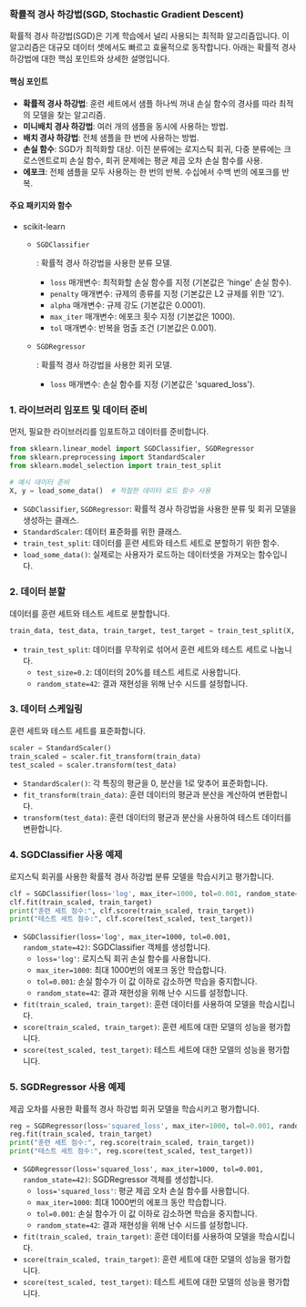 ### 확률적 경사 하강법(SGD, Stochastic Gradient Descent)

확률적 경사 하강법(SGD)은 기계 학습에서 널리 사용되는 최적화 알고리즘입니다. 이 알고리즘은 대규모 데이터 셋에서도 빠르고 효율적으로 동작합니다. 아래는 확률적 경사 하강법에 대한 핵심 포인트와 상세한 설명입니다.

#### 핵심 포인트

- **확률적 경사 하강법**: 훈련 세트에서 샘플 하나씩 꺼내 손실 함수의 경사를 따라 최적의 모델을 찾는 알고리즘.
- **미니배치 경사 하강법**: 여러 개의 샘플을 동시에 사용하는 방법.
- **배치 경사 하강법**: 전체 샘플을 한 번에 사용하는 방법.
- **손실 함수**: SGD가 최적화할 대상. 이진 분류에는 로지스틱 회귀, 다중 분류에는 크로스엔트로피 손실 함수, 회귀 문제에는 평균 제곱 오차 손실 함수를 사용.
- **에포크**: 전체 샘플을 모두 사용하는 한 번의 반복. 수십에서 수백 번의 에포크를 반복.

#### 주요 패키지와 함수

- scikit-learn

  - ```
    SGDClassifier
    ```

    : 확률적 경사 하강법을 사용한 분류 모델.

    - `loss` 매개변수: 최적화할 손실 함수를 지정 (기본값은 'hinge' 손실 함수).
    - `penalty` 매개변수: 규제의 종류를 지정 (기본값은 L2 규제를 위한 'l2').
    - `alpha` 매개변수: 규제 강도 (기본값은 0.0001).
    - `max_iter` 매개변수: 에포크 횟수 지정 (기본값은 1000).
    - `tol` 매개변수: 반복을 멈출 조건 (기본값은 0.001).

  - ```
    SGDRegressor
    ```

    : 확률적 경사 하강법을 사용한 회귀 모델.

    - `loss` 매개변수: 손실 함수를 지정 (기본값은 'squared_loss').

### 1. 라이브러리 임포트 및 데이터 준비

먼저, 필요한 라이브러리를 임포트하고 데이터를 준비합니다.

```python
from sklearn.linear_model import SGDClassifier, SGDRegressor
from sklearn.preprocessing import StandardScaler
from sklearn.model_selection import train_test_split

# 예시 데이터 준비
X, y = load_some_data()  # 적절한 데이터 로드 함수 사용
```

- `SGDClassifier`, `SGDRegressor`: 확률적 경사 하강법을 사용한 분류 및 회귀 모델을 생성하는 클래스.
- `StandardScaler`: 데이터 표준화를 위한 클래스.
- `train_test_split`: 데이터를 훈련 세트와 테스트 세트로 분할하기 위한 함수.
- `load_some_data()`: 실제로는 사용자가 로드하는 데이터셋을 가져오는 함수입니다.

### 2. 데이터 분할

데이터를 훈련 세트와 테스트 세트로 분할합니다.

```python
train_data, test_data, train_target, test_target = train_test_split(X, y, test_size=0.2, random_state=42)
```

- `train_test_split`: 데이터를 무작위로 섞어서 훈련 세트와 테스트 세트로 나눕니다.
  - `test_size=0.2`: 데이터의 20%를 테스트 세트로 사용합니다.
  - `random_state=42`: 결과 재현성을 위해 난수 시드를 설정합니다.

### 3. 데이터 스케일링

훈련 세트와 테스트 세트를 표준화합니다.

```python
scaler = StandardScaler()
train_scaled = scaler.fit_transform(train_data)
test_scaled = scaler.transform(test_data)
```

- `StandardScaler()`: 각 특징의 평균을 0, 분산을 1로 맞추어 표준화합니다.
- `fit_transform(train_data)`: 훈련 데이터의 평균과 분산을 계산하여 변환합니다.
- `transform(test_data)`: 훈련 데이터의 평균과 분산을 사용하여 테스트 데이터를 변환합니다.

### 4. SGDClassifier 사용 예제

로지스틱 회귀를 사용한 확률적 경사 하강법 분류 모델을 학습시키고 평가합니다.

```python
clf = SGDClassifier(loss='log', max_iter=1000, tol=0.001, random_state=42)
clf.fit(train_scaled, train_target)
print("훈련 세트 점수:", clf.score(train_scaled, train_target))
print("테스트 세트 점수:", clf.score(test_scaled, test_target))
```

- `SGDClassifier(loss='log', max_iter=1000, tol=0.001, random_state=42)`: SGDClassifier 객체를 생성합니다.
  - `loss='log'`: 로지스틱 회귀 손실 함수를 사용합니다.
  - `max_iter=1000`: 최대 1000번의 에포크 동안 학습합니다.
  - `tol=0.001`: 손실 함수가 이 값 이하로 감소하면 학습을 중지합니다.
  - `random_state=42`: 결과 재현성을 위해 난수 시드를 설정합니다.
- `fit(train_scaled, train_target)`: 훈련 데이터를 사용하여 모델을 학습시킵니다.
- `score(train_scaled, train_target)`: 훈련 세트에 대한 모델의 성능을 평가합니다.
- `score(test_scaled, test_target)`: 테스트 세트에 대한 모델의 성능을 평가합니다.

### 5. SGDRegressor 사용 예제

제곱 오차를 사용한 확률적 경사 하강법 회귀 모델을 학습시키고 평가합니다.

```python
reg = SGDRegressor(loss='squared_loss', max_iter=1000, tol=0.001, random_state=42)
reg.fit(train_scaled, train_target)
print("훈련 세트 점수:", reg.score(train_scaled, train_target))
print("테스트 세트 점수:", reg.score(test_scaled, test_target))
```

- `SGDRegressor(loss='squared_loss', max_iter=1000, tol=0.001, random_state=42)`: SGDRegressor 객체를 생성합니다.
  - `loss='squared_loss'`: 평균 제곱 오차 손실 함수를 사용합니다.
  - `max_iter=1000`: 최대 1000번의 에포크 동안 학습합니다.
  - `tol=0.001`: 손실 함수가 이 값 이하로 감소하면 학습을 중지합니다.
  - `random_state=42`: 결과 재현성을 위해 난수 시드를 설정합니다.
- `fit(train_scaled, train_target)`: 훈련 데이터를 사용하여 모델을 학습시킵니다.
- `score(train_scaled, train_target)`: 훈련 세트에 대한 모델의 성능을 평가합니다.
- `score(test_scaled, test_target)`: 테스트 세트에 대한 모델의 성능을 평가합니다.
